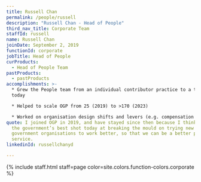 ```yaml
---
title: Russell Chan
permalink: /people/russell
description: "Russell Chan - Head of People"
third_nav_title: Corporate Team
staffId: russell
name: Russell Chan
joinDate: September 2, 2019
functionId: corporate
jobTitle: Head of People
curProducts:
  - Head of People Team
pastProducts:
  - pastProducts
accomplishments: >-
  * Grew the People team from an individual contributor practice to a team of 4
  today

  * Helped to scale OGP from 25 (2019) to >170 (2023)

  * Worked on organisation design shifts and levers (e.g. compensation schemes, performance management, management practices, resource allocation) to adapt to OGP's shifting organisation size and context
quote: I joined OGP in 2019, and have stayed since then because I think it is
  the government’s best shot today at breaking the mould on trying new ways for
  government organisations to work better, so that we can be a better public
  service.
linkedinId: russellchanyd

---
```


{% include staff.html staff=page color=site.colors.function-colors.corporate %}
